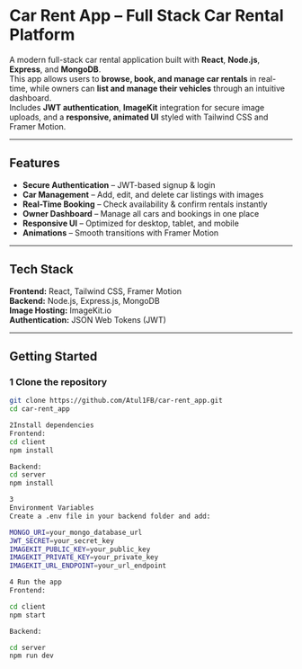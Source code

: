 # Car Rent App – Full Stack Car Rental Platform

A modern full-stack car rental application built with **React**, **Node.js**, **Express**, and **MongoDB**.  
This app allows users to **browse, book, and manage car rentals** in real-time, while owners can **list and manage their vehicles** through an intuitive dashboard.  
Includes **JWT authentication**, **ImageKit** integration for secure image uploads, and a **responsive, animated UI** styled with Tailwind CSS and Framer Motion.

---

##  Features

-  **Secure Authentication** – JWT-based signup & login
-  **Car Management** – Add, edit, and delete car listings with images
-  **Real-Time Booking** – Check availability & confirm rentals instantly
-  **Owner Dashboard** – Manage all cars and bookings in one place
-  **Responsive UI** – Optimized for desktop, tablet, and mobile
-  **Animations** – Smooth transitions with Framer Motion

---

##  Tech Stack

**Frontend:** React, Tailwind CSS, Framer Motion  
**Backend:** Node.js, Express.js, MongoDB  
**Image Hosting:** ImageKit.io  
**Authentication:** JSON Web Tokens (JWT)  

---

##  Getting Started

### 1️ Clone the repository
```bash
git clone https://github.com/Atul1FB/car-rent_app.git
cd car-rent_app

2️Install dependencies
Frontend:
cd client
npm install

Backend:
cd server
npm install

3️
Environment Variables
Create a .env file in your backend folder and add:

MONGO_URI=your_mongo_database_url
JWT_SECRET=your_secret_key
IMAGEKIT_PUBLIC_KEY=your_public_key
IMAGEKIT_PRIVATE_KEY=your_private_key
IMAGEKIT_URL_ENDPOINT=your_url_endpoint

4️ Run the app
Frontend:

cd client
npm start

Backend:

cd server
npm run dev

